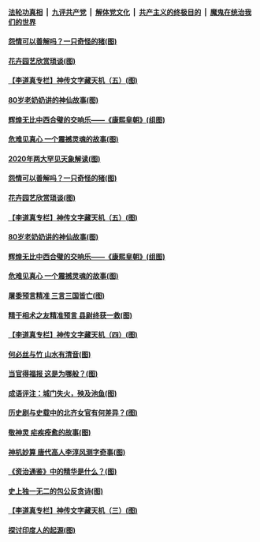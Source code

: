 

####  [法轮功真相](../../../../basic/blob/master/README.md?t=10150602) &nbsp;|&nbsp; [九评共产党](../../../../9ping.md/blob/master/README.md?t=10150602) &nbsp;|&nbsp; [解体党文化](../../../../jtdwh.md/blob/master/README.md?t=10150602)  &nbsp;|&nbsp; [共产主义的终极目的](../../../../gczydzjmd.md/blob/master/README.md?t=10150602) &nbsp;|&nbsp; [魔鬼在统治我们的世界](../../../../mgztzwmdsj.md/blob/master/README.md?t=10150602) 

#### [怨情可以善解吗？一只奇怪的猪(图)](../pages/p7/948972.md?t=10150602) 

#### [花卉园艺欣赏琐谈(图)](../pages/p7/948996.md?t=10150602) 

#### [【李道真专栏】神传文字藏天机（五）(图)](../pages/p7/948692.md?t=10150602) 

#### [80岁老奶奶讲的神仙故事(图)](../pages/p7/948978.md?t=10150602) 

#### [辉煌无比中西合璧的交响乐——《康熙皇朝》(组图)](../pages/p7/948329.md?t=10150602) 

#### [危难见真心 一个震撼灵魂的故事(图)](../pages/p7/948899.md?t=10150602) 

#### [2020年两大罕见天象解读(图)](../pages/p7/945801.md?t=10150602) 

#### [怨情可以善解吗？一只奇怪的猪(图)](../pages/p7/948972.md?t=10150602) 

#### [花卉园艺欣赏琐谈(图)](../pages/p7/948996.md?t=10150602) 

#### [【李道真专栏】神传文字藏天机（五）(图)](../pages/p7/948692.md?t=10150602) 

#### [80岁老奶奶讲的神仙故事(图)](../pages/p7/948978.md?t=10150602) 

#### [辉煌无比中西合璧的交响乐——《康熙皇朝》(组图)](../pages/p7/948329.md?t=10150602) 

#### [危难见真心 一个震撼灵魂的故事(图)](../pages/p7/948899.md?t=10150602) 

#### [屠黍预言精准 三言三国皆亡(图)](../pages/p7/948676.md?t=10150602) 

#### [精于相术之友精准预言 县尉终获一救(图)](../pages/p7/948781.md?t=10150602) 

#### [【李道真专栏】神传文字藏天机（四）(图)](../pages/p7/948361.md?t=10150602) 

#### [何必丝与竹 山水有清音(图)](../pages/p7/948552.md?t=10150602) 

#### [当官得福报 这是为哪般？(图)](../pages/p7/948793.md?t=10150602) 

#### [成语评注：城门失火，殃及池鱼(图)](../pages/p7/948551.md?t=10150602) 

#### [历史剧与史载中的北齐女官有何差异？(图)](../pages/p7/948659.md?t=10150602) 

#### [敬神灵 疟疾痊愈的故事(图)](../pages/p7/948677.md?t=10150602) 

#### [神机妙算 唐代高人李淳风测字奇事(图)](../pages/p7/948635.md?t=10150602) 

#### [《资治通鉴》中的精华是什么？(图)](../pages/p7/948572.md?t=10150602) 

#### [史上独一无二的包公反贪诗(图)](../pages/p7/948579.md?t=10150602) 

#### [【李道真专栏】神传文字藏天机（三）(图)](../pages/p7/948168.md?t=10150602) 

#### [探讨印度人的起源(图)](../pages/p7/948466.md?t=10150602) 

